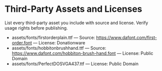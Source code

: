 # Third-Party Assets and Licenses

List every third-party asset you include with source and license. Verify usage rights before publishing.


- assets/fonts/firstorderplain.ttf — Source: https://www.dafont.com/first-order.font — License: Donationware
- assets/fonts/hobbitonbrushhand.ttf — Source: https://www.dafont.com/hobbiton-brush-hand.font — License: Public Domain
- assets/fonts/PerfectDOSVGA437.ttf — License: Public Domain

